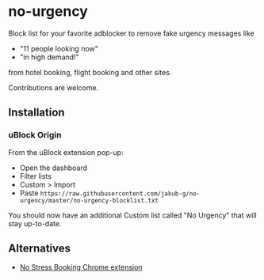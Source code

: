 # no-urgency

Block list for your favorite adblocker to remove fake urgency messages like

- "11 people looking now"
- "in high demand!"

from hotel booking, flight booking and other sites.

Contributions are welcome.

## Installation

### uBlock Origin

From the uBlock extension pop-up:

- Open the dashboard
- Filter lists
- Custom > Import
- Paste `https://raw.githubusercontent.com/jakub-g/no-urgency/master/no-urgency-blocklist.txt`

You should now have an additional Custom list called "No Urgency" that will stay up-to-date.

## Alternatives

- [No Stress Booking Chrome extension](https://chrome.google.com/webstore/detail/no-stress-booking/kkfmoaflbacidmgmkddkhjfdepckmggg)
